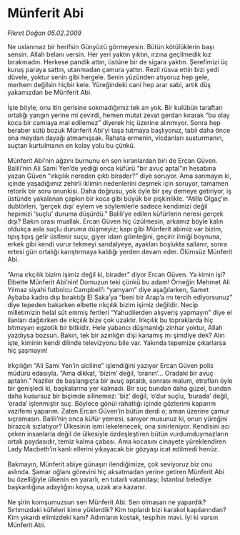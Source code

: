 # Münferit Abi

*Fikret Doğan 05.02.2009*

<div class="taraf_structure_2col_1zq">
<div class="margen_n">



 <p>Ne uslanmaz bir herifsin Günyüzü görmeyesin. Bütün kötülüklerin başı sensin. Allah belanı versin. Her yeri yaktın yıktın, ırzına geçilmedik kız bırakmadın. Herkese pandik attın, üstüne bir de sigara yaktın. Şerefimizi üç kuruş paraya sattın, utanmadan çamura yattın. Rezil rüsva ettin bizi yedi düvele, yoktur senin gibi hergele. Senin yüzünden atıyoruz hep gele, merhem değilsin hiçbir kele. Yüreğindeki cani hep arar sabi, artık düş yakamızdan be Münferit Abi. <br/><br/>İşte böyle, onu itin gerisine sokmadığımız tek an yok. Bir kulübün taraftarı ortalığı yangın yerine mi çevirdi, hemen mutat zevat gerdan kırarak “bu olay koca bir camiaya mal edilemez” diyerek hiç üzerine alınmıyor. Sonra hep beraber sütü bozuk Münferit Abi’yi taşa tutmaya başlıyoruz, tabii daha önce ona meydan dayağı atmamışsak. Rahata ermenin, vicdanları susturmanın, suçtan kurtulmanın en kolay yolu bu çünkü. <br/><br/>Münferit Abi’nin ağzını burnunu en son kıranlardan biri de Ercan Güven. Balili’nin Ali Sami Yen’de yediği onca küfürü “bir avuç aptal”ın hesabına yazan Güven “ırkçılık nereden çıktı birader?” diye soruyor. Ama sanmayın ki, içinde yaşadığımız zehirli iklimin nedenlerini deşmek için soruyor, tamamen retorik bir soru onunkisi. Daha doğrusu, yok öyle bir şey demeye getiriyor, iş üstünde yakalanan çapkın bir koca gibi büyük bir pişkinlikle. “Atilla Olgaç’ın dublörleri, ‘gerçek dışı’ eylem ve söylemlerle sadece kendimizi değil hepimizi ‘suçlu’ duruma düşürdü.” Balili’ye edilen küfürlerin neresi gerçek dışı? Bakın orası muallak. Ercan Güven hiç üzülmesin, arkamız böyle kalın oldukça asla suçlu duruma düşmeyiz; kapı gibi Münferit abimiz var bizim, tıpış tıpış gelir üstlenir suçu, giyer idam gömleğini, geçirir ilmiği boynuna, erkek gibi kendi vurur tekmeyi sandalyeye, ayakları boşlukta sallanır, sonra ertesi gün ortalığı karıştırmaya kaldığı yerden devam eder. Ölümsüz Münferit Abi. <br/><br/>“Ama ırkçılık bizim işimiz değil ki, birader” diyor Ercan Güven. Ya kimin işi? Elbette Münferit Abi’nin! Domuzun teki çünkü bu adam! Örneğin Mehmet Ali Yılmaz siyahi futbolcu Campbell’ı “yamyam” diye aşağılarken, Samet Aybaba kadro dışı bıraktığı El Saka’ya “beni bir Arap’a mı tercih ediyorsunuz” diye tepeden bakarken elbette ırkçılık bizim işimiz değildir. Necip milletimizin helal süt emmiş fertleri “Yahudilerden alışveriş yapmayın” diye el ilanları dağıtırken de ırkçılık bize çok uzaktır. Irkçılık bu topraklarda hiç <i>bitmeyen</i> egzotik bir bitkidir. Hele yabancı düşmanlığı zinhar yoktur, Allah yazdıysa bozsun. Bakın, tek bir azınlığın dişi kanamış mı şimdiye dek? Alın işte, kiminin kendi dilinde televizyonu bile var. Yakında tepemize çıkarlarsa hiç şaşmayın! <br/><br/>Irkçılığın “Ali Sami Yen’in siciline” işlendiğini yazıyor Ercan Güven polis müdürü edasıyla. “Ama dikkat, ‘bizim’ değil, ‘oranın’... Oradaki bir avuç aptalın.” Naziler de başlangıçta bir avuç aptaldı, sonrası malum, etrafları öyle bir genişledi ki, başkalarına yer kalmadı. Bir suç bundan daha güzel, bundan daha kusursuz bir biçimde silinemez: ‘biz’ değil, ‘o’dur suçlu, ‘burada’ değil, ‘orada’ işlenmiştir suç. Böylece gönül rahatlığı içinde gözlerimi kaparım vazifemi yaparım. Zaten Ercan Güven’in bütün derdi o; aman üzerine çamur sıçramasın. Balili’nin onca küfür yemesi, sanıyor musunuz ki, onun yüreğini birazcık sızlatıyor? Ülkesinin ismi lekelenecek, ona sinirleniyor. Kendisini acı çeken insanlarla değil de ülkesiyle özdeşleştiren bütün vurdumduymazların ortak paydasıdır, temiz kalma çabası. Ama kocasını cinayete yüreklendiren Lady Macbeth’in kanlı ellerini yıkayacak bir gözyaşı icat edilmedi henüz. <br/><br/>Bakmayın, Münferit abiye günaşırı ilendiğimize, çok seviyoruz biz onu aslında. Şamar oğlanı görevini hiç aksatmadan yerine getiren Münferit Abi bu özelliğiyle ülkenin en yararlı, en tutarlı vatandaşı; İstanbul belediye başkanlığına adaylığını koysa, uzak ara kazanır. <br/><br/>Ne şirin komşumuzsun sen Münferit Abi. Sen olmasan ne yapardık? Sırtımızdaki küfeleri kime yüklerdik? Kim toplardı bizi karakol kapılarından? Kim yıkardı elimizdeki kanı? Adımların kostak, tespihin mavi. İyi ki varsın Münferit Abi.</p>

<br/>


<div id="taraf_not">
</div>

</div>


</div>
